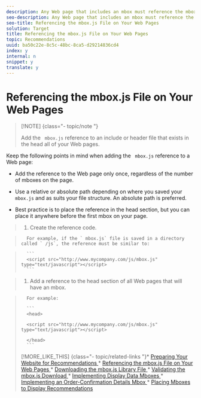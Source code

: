 ```yaml
---
description: Any Web page that includes an mbox must reference the mbox.js file on the host. This allows the page to contact the recommendations server.
seo-description: Any Web page that includes an mbox must reference the mbox.js file on the host. This allows the page to contact the recommendations server.
seo-title: Referencing the mbox.js File on Your Web Pages
solution: Target
title: Referencing the mbox.js File on Your Web Pages
topic: Recommendations
uuid: ba50c22e-8c5c-48bc-8ca5-d29214836cd4
index: y
internal: n
snippet: y
translate: y
---
```


# Referencing the mbox.js File on Your Web Pages


>[!NOTE] {class="- topic/note "}
>
>Add the ` mbox.js` reference to an include or header file that exists in the head all of your Web pages. 

Keep the following points in mind when adding the ` mbox.js` reference to a Web page: 

* Add the reference to the Web page only once, regardless of the number of mboxes on the page.
* Use a relative or absolute path depending on where you saved your ` mbox.js` and as suits your file structure. An absolute path is preferred. 

* Best practice is to place the reference in the head section, but you can place it anywhere before the first mbox on your page.

>1. Create the reference code.

>       For example, if the ` mbox.js` file is saved in a directory called ` /js`, the reference must be similar to: 

>    
>       ```
>       <script src="http://www.mycompany.com/js/mbox.js" type="text/javascript"></script>
>       ```

>1. Add a reference to the head section of all Web pages that will have an mbox.

>       For example: 
>    
>       ```
>       <head> 
>        
>       <script src="http://www.mycompany.com/js/mbox.js" type="text/javascript"></script> 
>        
>       </head> 
>       ```
>[!MORE_LIKE_THIS] {class="- topic/related-links "}* [ Preparing Your Website for Recommendations ](t_preparingsite_recs.md#task_30B8C075A14B426F9042119553F750B8)* [ Referencing the mbox.js File on Your Web Pages ](t_mboxjs_referencing_recs.md#task_69315D69881442209EB5CC8A5644CF37)* [ Downloading the mbox.js Library File ](t_mboxjs_dl_recs.md#task_6B577DD43FD346F7BC01962DAA822816)* [ Validating the mbox.js Download ](t_Validating_the_mboxjs_Download.md#task_FA78EB3B991C43F9ADE507A16522B770)* [ Implementing Display Data Mboxes ](t_data_mboxes_implementings_recs.md#task_83C1EA8433C249E1AC4BBEF591AC4FC3)* [ Implementing an Order-Confirmation Details Mbox ](t_mbox_orderconfirm_implementing_recs.md#task_AC372C1B9DFC4F5FB9DB4BDC759343EA)* [ Placing Mboxes to Display Recommendations ](t_mbox_placing_recs.md#task_F3638B849C9B45F197DBE49791AE13A1)